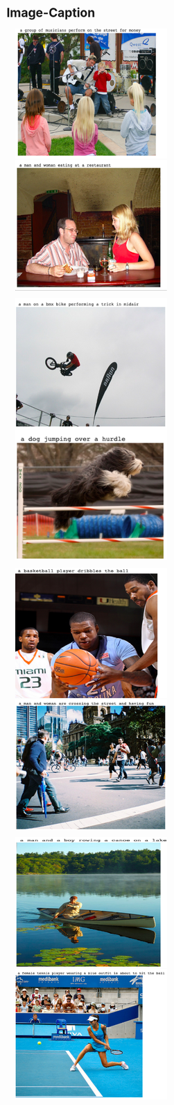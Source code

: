 # Image-Caption

<img src=/output/output1.png  width="350" height="300" hspace="20" alt="content" title="content" /> <img src=/output/output2.png width="350" height="300" hspace="20"/> 

<img src=/output/output3.png  width="350" height="300" hspace="20" alt="content" title="content" /> <img src=/output/output4.png width="350" height="300" hspace="20"/> 

<img src=/output/output5.png  width="350" height="300" hspace="20" alt="content" title="content" /> <img src=/output/output7.png width="350" height="300" hspace="20"/> 

<img src=/output/output8.png  width="350" height="300" hspace="20" alt="content" title="content" /> <img src=/output/output9.png width="350" height="300" hspace="20"/> 
